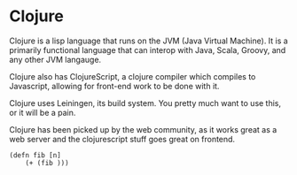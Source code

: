 # Clojure

Clojure is a lisp language that runs on the JVM (Java Virtual Machine). It is a primarily functional language that can interop with Java, Scala, Groovy, and any other JVM langauge.

Clojure also has ClojureScript, a clojure compiler which compiles to Javascript, allowing for front-end work to be done with it.

Clojure uses Leiningen, its build system. You pretty much want to use this, or it will be a pain.

Clojure has been picked up by the web community, as it works great as a web server and the clojurescript stuff goes
great on frontend. 

```
(defn fib [n]
    (+ (fib )))
```
